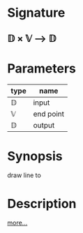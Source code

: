 # Signature
## 𝔻 × 𝕍 ⟶ 𝔻

# Parameters

| type | name |
|------|------|
|𝔻|input|
|𝕍|end point|
|𝔻|output|

# Synopsis
draw line to

# Description

[more...](https://www.w3schools.com/tags/canvas_lineto.asp)